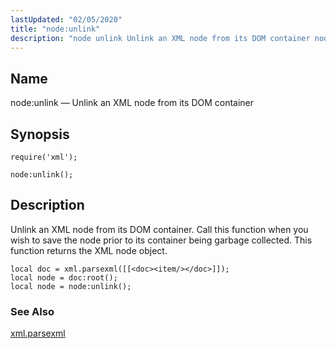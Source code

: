 ```yaml
---
lastUpdated: "02/05/2020"
title: "node:unlink"
description: "node unlink Unlink an XML node from its DOM container node unlink Unlink an XML node from its DOM container Call this function when you wish to save the node prior to its container being garbage collected This function returns the XML node object Example 70 83 node unlink example..."
---
```


<a name="lua.ref.xml.node_unlink"></a> 
## Name

node:unlink — Unlink an XML node from its DOM container

<a name="idp19460368"></a> 
## Synopsis

`require('xml');`

`node:unlink();`

<a name="idp19463328"></a> 
## Description

Unlink an XML node from its DOM container. Call this function when you wish to save the node prior to its container being garbage collected. This function returns the XML node object.

<a name="idp19465152"></a> 


```
local doc = xml.parsexml([[<doc><item/></doc>]]);
local node = doc:root();
local node = node:unlink();
```

<a name="idp19466848"></a> 
### See Also

[xml.parsexml](/momentum/4/lua/ref-xml-parsexml)